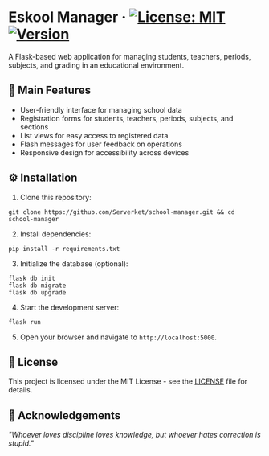 # Eskool Manager &middot; [![License: MIT](https://img.shields.io/badge/License-MIT-yellow.svg)](https://opensource.org/licenses/MIT) [![Version](https://img.shields.io/badge/version-1.0-blue.svg)](https://semver.org)  

A Flask-based web application for managing students, teachers, periods, subjects, and grading in an educational environment.  

## :star2: Main Features  

- User-friendly interface for managing school data  
- Registration forms for students, teachers, periods, subjects, and sections  
- List views for easy access to registered data  
- Flash messages for user feedback on operations  
- Responsive design for accessibility across devices  

## :gear: Installation  

1. Clone this repository:
```
git clone https://github.com/Serverket/school-manager.git && cd school-manager
```

2. Install dependencies:
```
pip install -r requirements.txt
```

3. Initialize the database (optional):
```
flask db init
flask db migrate
flask db upgrade
```

4. Start the development server:  
```
flask run
```

5. Open your browser and navigate to `http://localhost:5000`.  

## :scroll: License  

This project is licensed under the MIT License - see the [LICENSE](LICENSE) file for details.

## :brain: Acknowledgements
_"Whoever loves discipline loves knowledge, but whoever hates correction is stupid."_